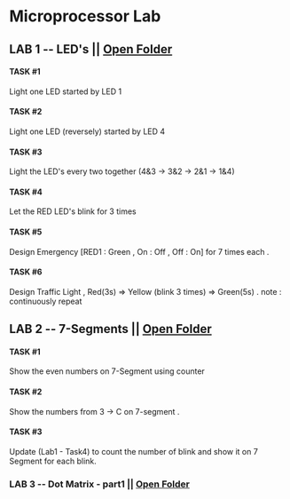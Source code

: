 # Microprocessor Lab
## LAB 1 -- LED's || [Open Folder](LAB%201/)

#### TASK #1 
Light one LED started by LED 1

#### TASK #2
Light one LED (reversely) started by LED 4

#### TASK #3
Light the LED's every two together (4&3 -> 3&2 -> 2&1 -> 1&4)

#### TASK #4 
Let the RED LED's blink for 3 times 

#### TASK #5 
Design Emergency [RED1 : Green , On : Off , Off : On] for 7 times each .

#### TASK #6
Design Traffic Light , Red(3s) => Yellow (blink 3 times) => Green(5s) . 
note : continuously repeat 

## LAB 2 -- 7-Segments   || [Open Folder](LAB%202/)

#### TASK #1 
Show the even numbers on 7-Segment using counter

#### TASK #2
Show the numbers from 3 -> C on 7-segment .

#### TASK #3
Update (Lab1 - Task4) to count the number of blink and show it on 7 Segment for each blink.


### LAB 3 -- Dot Matrix - part1 || [Open Folder](LAB%203/)


